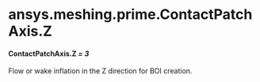 # ansys.meshing.prime.ContactPatchAxis.Z



#### ContactPatchAxis.Z *= 3*

Flow or wake inflation in the Z direction for BOI creation.

<!-- !! processed by numpydoc !! -->
